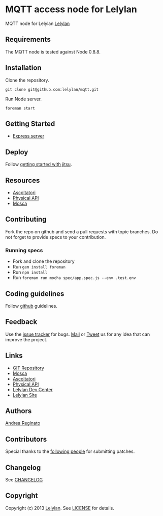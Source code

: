 # MQTT access node for Lelylan

MQTT node for Lelylan [Lelylan](http://dev.lelylan.com)


## Requirements

The MQTT node is tested against Node 0.8.8.


## Installation

Clone the repository.

    git clone git@github.com:lelylan/mqtt.git

Run Node server.

    foreman start


## Getting Started

* [Express server](http://localhost:8004)


## Deploy

Follow [getting started with jitsu](https://www.nodejitsu.com/getting-started/).


## Resources

* [Ascoltatori](https://github.com/mcollina/ascoltatori)
* [Physical API](http://dev.lelylan.com/api/physicals)
* [Mosca](https://github.com/mcollina/mosca)


## Contributing

Fork the repo on github and send a pull requests with topic branches.
Do not forget to provide specs to your contribution.

### Running specs

* Fork and clone the repository
* Run `gem install foreman`
* Run `npm install`
* Run `foreman run mocha spec/app.spec.js --env .test.env`


## Coding guidelines

Follow [github](https://github.com/styleguide/) guidelines.


## Feedback

Use the [issue tracker](http://github.com/lelylan/mqtt/issues) for bugs.
[Mail](mailto:touch@lelylan.com) or [Tweet](http://twitter.com/lelylan) us for any idea that can improve the project.


## Links

* [GIT Repository](http://github.com/lelylan/mqtt)
* [Mosca](https://github.com/mcollina/mosca)
* [Ascoltatori](https://github.com/mcollina/ascoltatori)
* [Physical API](http://dev.lelylan.com/api/physicals)
* [Lelylan Dev Center](http://dev.lelylan.com)
* [Lelylan Site](http://lelylan.com)


## Authors

[Andrea Reginato](http://twitter.com/andreareginato)


## Contributors

Special thanks to the [following people](https://github.com/lelylan/mqtt/contributors) for submitting patches.


## Changelog

See [CHANGELOG](mqtt/blob/master/CHANGELOG.md)


## Copyright

Copyright (c) 2013 [Lelylan](http://lelylan.com).
See [LICENSE](mqtt/blob/master/LICENSE.md) for details.
